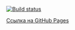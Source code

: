 [![Build status](https://ci.appveyor.com/api/projects/status/6suvvy78ffx2p1bp?svg=true)](https://ci.appveyor.com/project/Kryazheva/ahj-http-front)


[Ссылка на GitHub Pages](https://kryazheva.github.io/ahj-http-front/)
